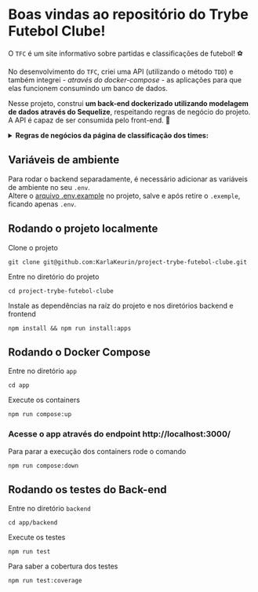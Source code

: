 # Boas vindas ao repositório do Trybe Futebol Clube!

  O `TFC` é um site informativo sobre partidas e classificações de futebol! ⚽️

  No desenvolvimento do `TFC`, criei uma API (utilizando o método `TDD`) e também integrei *- através do docker-compose -* as aplicações para que elas funcionem consumindo um banco de dados.

  Nesse projeto, construi **um back-end dockerizado utilizando modelagem de dados através do Sequelize**, respeitando regras de negócio do projeto. A API é capaz de ser consumida pelo front-end. 🚀

  

  <details>
  <summary><strong> Regras de negócios da página de classificação dos times: </strong></summary>
  

    - `Classificação`: Posição na classificação;
    - `Time`: Nome do time;
    - `P`: Total de Pontos;
    - `J`: Total de Jogos;
    - `V`: Total de Vitórias;
    - `E`: Total de Empates;
    - `D`: Total de Derrotas;
    - `GP`: Gols marcados a favor;
    - `GC`: Gols sofridos;
    - `SG`: Saldo total de gols;
    - `%`: Aproveitamento do time.

  - Todas as regras de negócio e cálculos necessários deverão ser realizados no seu back-end. A aplicação front-end - que já está pronta - apenas renderizará essas informações.

  - Para calcular o `Total de Pontos`, você deve levar em consideração que:

    - O time `vitorioso`: marcará +3 pontos;
    - O time `perdedor`: marcará 0 pontos;
    - Em caso de `empate`: ambos os times marcam +1 ponto.

  - Para o campo `Aproveitamento do time (%)`, que é a porcentagem de jogos ganhos, use a seguinte fórmula: `[P / (J * 3)] * 100`, onde:

    - `P`: Total de Pontos;
    - `J`: Total de Jogos.

    Obs.: O seu resultado deverá ser limitado a `duas casas decimais`.

  - Para calcular `Saldo de Gols` use a seguinte fórmula: `GP - GC`, onde:

    - `GP`: Gols marcados a favor;
    - `GC`: Gols sofridos.

  - O resultado deverá ser ordenado sempre de forma decrescente, levando em consideração a quantidade de pontos que o time acumulou. Em caso de empate no `Total de Pontos`, você deve levar em consideração os seguintes critérios para desempate:

  **Ordem para desempate**

  - 1º Total de Vitórias;
  - 2º Saldo de gols;
  - 3º Gols a favor;

  - Os endpoints dessa seção, irão alimentar uma tabela idêntica ao exemplo abaixo no front-end:

    | Classificação | Time        | P   | J   | V   | E   | D   | GP  | GC  | SG  | %    |
    | ------------- | ----------- | --- | --- | --- | --- | --- | --- | --- | --- | ---- |
    | 1             | Ferroviária | 38  | 15  | 12  | 2   | 1   | 44  | 13  | 31  | 84.4 |
</details>

## Variáveis de ambiente

Para rodar o backend separadamente, é necessário adicionar as variáveis de ambiente no seu `.env`.
<br/>
Altere o [arquivo .env.example](./app/backend/.env.example) no projeto, salve e após retire o `.exemple`, ficando apenas `.env`.

## Rodando o projeto localmente

Clone o projeto
```
git clone git@github.com:KarlaKeurin/project-trybe-futebol-clube.git 
```
Entre no diretório do projeto
```
cd project-trybe-futebol-clube
```

Instale as dependências na raíz do projeto e nos diretórios backend e frontend
```
npm install && npm run install:apps
```

## Rodando o Docker Compose

Entre no diretório `app`
```
cd app
```

Execute os containers
```
npm run compose:up
```
### Acesse o app através do endpoint http://localhost:3000/

Para parar a execução dos containers rode o comando
```
npm run compose:down
```

## Rodando os testes do Back-end

Entre no diretório `backend`
```
cd app/backend
```

Execute os testes
```
npm run test
```

Para saber a cobertura dos testes
```
npm run test:coverage
```

